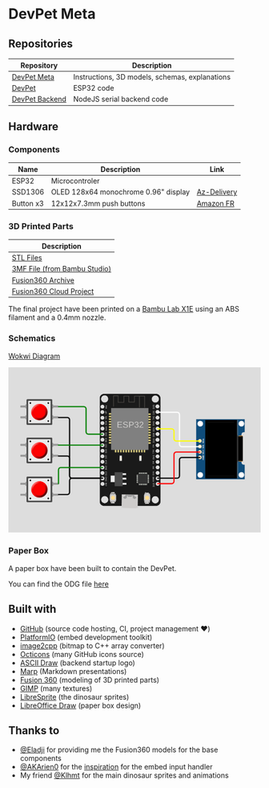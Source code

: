 <!--
SPDX-FileCopyrightText: 2024 AFCMS <afcm.contact@gmail.com>
SPDX-License-Identifier: GPL-3.0-or-later
-->

# DevPet Meta

[devpet-repo-meta]: https://github.com/AFCMS/devpet_meta
[devpet-repo-core]: https://github.com/AFCMS/devpet
[devpet-repo-backend]: https://github.com/AFCMS/devpet_backend

## Repositories

| Repository                            | Description                                    |
| ------------------------------------- | ---------------------------------------------- |
| [DevPet Meta][devpet-repo-meta]       | Instructions, 3D models, schemas, explanations |
| [DevPet][devpet-repo-core]            | ESP32 code                                     |
| [DevPet Backend][devpet-repo-backend] | NodeJS serial backend code                     |

## Hardware

### Components

| Name      | Description                          | Link                                                                  |
| --------- | ------------------------------------ | --------------------------------------------------------------------- |
| ESP32     | Microcontroler                       |                                                                       |
| SSD1306   | OLED 128x64 monochrome 0.96" display | [Az-Delivery](https://www.az-delivery.de/fr/products/0-96zolldisplay) |
| Button x3 | 12x12x7.3mm push buttons             | [Amazon FR](https://amzn.eu/d/iSc4HgD)                                |

### 3D Printed Parts

| Description                                                   |
| ------------------------------------------------------------- |
| [STL Files](./hardware/3d)                                    |
| [3MF File (from Bambu Studio)](./hardware/3d/devpet_case.3mf) |
| [Fusion360 Archive](./hardware/3d/devpet_case_v15.f3z)        |
| [Fusion360 Cloud Project](https://a360.co/4bYumfe)            |

The final project have been printed on a [Bambu Lab X1E](https://bambulab.com/en/x1e) using an ABS filament and a 0.4mm nozzle.

### Schematics

[Wokwi Diagram](./hardware/wokwi-diagram.json)

![Wokwi Diagram](./documents/images/wokwi_diagram.png)

### Paper Box

A paper box have been built to contain the DevPet.

You can find the ODG file [here](./hardware/devpet_box.odg)

## Built with

-   [GitHub](https://github.com) (source code hosting, CI, project management :heart:)
-   [PlatformIO](https://platformio.org) (embed development toolkit)
-   [image2cpp](https://javl.github.io/image2cpp) (bitmap to C++ array converter)
-   [Octicons](https://primer.style/foundations/icons) (many GitHub icons source)
-   [ASCII Draw](https://github.com/Nokse22/ascii-draw) (backend startup logo)
-   [Marp](https://marp.app) (Markdown presentations)
-   [Fusion 360](https://www.autodesk.com/products/fusion-360) (modeling of 3D printed parts)
-   [GIMP](https://www.gimp.org) (many textures)
-   [LibreSprite](https://libresprite.github.io) (the dinosaur sprites)
-   [LibreOffice Draw](https://www.libreoffice.org/discover/draw) (paper box design)

## Thanks to

-   [@Eladji](https://github.com/eladji) for providing me the Fusion360 models for the base components
-   [@AKArien0](https://github.com/AKArien0) for the [inspiration](https://github.com/AKArien0/arduino-input-handler) for the embed input handler
-   My friend [@Klhmt](https://github.com/Klhmt) for the main dinosaur sprites and animations
